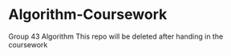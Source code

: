 # Algorithm-Coursework
Group 43 Algorithm
 This repo will be deleted after handing in the coursework

